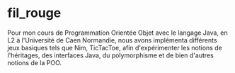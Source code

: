 # fil_rouge

Pour mon cours de Programmation Orientée Objet avec le langage Java, en L2 à l'Université de Caen Normandie, nous avons implémenta différents jeux basiques tels que Nim, TicTacToe, afin d'expérimenter les notions de l'héritages, des interfaces Java, du polymorphisme et de bien d'autres notions de la POO.
